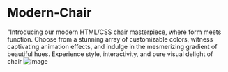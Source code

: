 # Modern-Chair
"Introducing our modern HTML/CSS chair masterpiece, where form meets function. Choose from a stunning array of customizable colors, witness captivating animation effects, and indulge in the mesmerizing gradient of beautiful hues. Experience style, interactivity, and pure visual delight of chair
![image](https://github.com/kmishraa/Modern-Chair/assets/104066423/8f34a3d3-5b9b-4ac6-932c-7a39fdd76abf)
